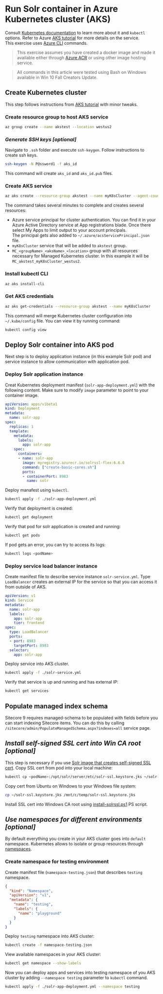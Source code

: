 # Run Solr container in Azure Kubernetes cluster (AKS)
Consult [Kubernetes documentation][kube-doc] to learn more about it and `kubectl` options. Refer to Azure [AKS tutorial][aks-tutorial] for more details on the service.  
This exercise uses [Azure CLI][az-cli] commands.

>This exercise assumes you have created a docker image and made it available either through [Azure ACR][acr-article] or using other image hosting service.

>All commands in this article were tested using Bash on Windows available in Win 10 Fall Creators Update.

## Create Kubernetes cluster
This step follows instructions from [AKS tutorial][aks-tutorial] with minor tweaks. 

### Create resource group to host AKS service
```bash
az group create --name akstest --location westus2
```

### _Generate SSH keys [optional]_
Navigate to `.ssh` folder and execute `ssh-keygen`. Follow instructions to create ssh keys.
```bash
ssh-keygen -N P@ssword1 -f aks_id
```
This command will create `aks_id` and `aks_id.pub` files.

### Create AKS service
```bash
az aks create --resource-group akstest --name myK8sCluster --agent-count 1 --ssh-key-value ~/.ssh/aks_id.pub
```
The command takes several minutes to complete and creates several resources:
* Azure service principal for cluster authentication. You can find it in your Azure Active Directory service at App registrations blade. Once there select My Apps to limit output to your account principals.  
The principal gets also added to `~/.azure/acsServicePrincipal.json` file.
* `myK8sCluster` service that will be added to `akstest` group.
* `MC_<groupName>_<aksName>_<location>` group with all resources necessary for Managed Kubernetes cluster. In this example it will be `MC_akstest_myK8sCluster_westus2`.

### Install kubectl CLI
```bash
az aks install-cli
```

### Get AKS credentials
```bash
az aks get-credentials --resource-group akstest --name myK8sCluster
```
This command will merge Kubernetes cluster configuration into `~/.kube/config` file. You can view it by running command:
```bash
kubectl config view
```

## Deploy Solr container into AKS pod
Next step is to deploy application instance (in this example Solr pod) and service instance to allow communication with application pod.

### Deploy Solr application instance
Creat Kubernetes deployment manifest (`solr-app-deployment.yml`) with the following content. Make sure to modify `image` parameter to point to your container image.
```yaml
apiVersion: apps/v1beta1
kind: Deployment
metadata:
  name: solr-app
spec:
  replicas: 1
  template:
    metadata:
      labels:
        app: solr-app
    spec:
      containers:
      - name: solr-app
        image: myregistry.azurecr.io/solrssl-flex:6.6.0
        command: ["create-basic-cores.sh"]
        ports:
        - containerPort: 8983
          name: solr
```
Deploy manafest using `kubectl`.
```bash
kubectl apply -f ./solr-app-deployment.yml
```
Verify that deployment is created:
```bash
kubectl get deployment
```
Verify that pod for solr application is created and running:
```bash
kubectl get pods
```
If pod gets an error, you can try to access its logs:
```bash
kubectl logs <podName>
```

### Deploy service load balancer instance
Create manifest file to describe service instance `solr-service.yml`. Type `LoadBalancer` creates an external IP for the service so that you can access it from outside of AKS.
```yaml
apiVersion: v1
kind: Service
metadata:
  name: solr-app
  labels:
    app: solr-app
    tier: frontend
spec:
  type: LoadBalancer
  ports:
  - port: 8983
    targetPort: 8983
  selector:
    app: solr-app
```
Deploy service into AKS cluster.
```bash
kubectl apply -f ./solr-service.yml
```
Verify that service is up and running and has external IP:
```bash
kubectl get services
```

## Populate managed index schema
Sitecore 9 requires managed-schema to be populated with fields before you can start indexing Sitecore items. You can do this by calling `/sitecore/admin/PopulateManagedSchema.aspx?indexes=all` service page.  

## _Install self-signed SSL cert into Win CA root [optional]_
This step is necessary if you use [Solr image that creates self-signed SSL cert][solrssl-flex]. 
Copy SSL cert from pod into your local machine:
```bash
kubectl cp <podName>:/opt/solr/server/etc/solr-ssl.keystore.jks ~/solr-ssl.keystore.jks
```
Copy cert from Ubuntu on Windows to your Windows file system:
```bash
cp ~/solr-ssl.keystore.jks /mnt/c/temp/solr-ssl.keystore.jks
```
Install SSL cert into Windows CA root using [install-solrssl.ps1](https://gist.github.com/ivansharamok/6d22cde83944117c349d247137f10100) PS script.

## _Use namespaces for different environments [optional]_
By default everything you create in your AKS cluster goes into `default` namespace. Kubernetes allows to isolate or group resources through [namespaces][kube-namespaces].  
### Create namespace for testing environment
Create manifest file (`namespace-testing.json`) that describes `testing` namespace.
```json
{
  "kind": "Namespace",
  "apiVersion": "v1",
  "metadata": {
    "name": "testing",
    "labels": {
      "name": "playground"
    }
  }
}
```
Deploy `testing` namespace into AKS cluster:
```bash
kubectl create -f namespace-testing.json
```
View available namespaces in your AKS cluster:
```bash
kubectl get namespace --show-labels
```
Now you can deploy apps and services into testing namespace of you AKS cluster by adding `--namespace testing` parameter to `kubectl` command.
```bash
kubectl apply -f ./solr-app-deployment.yml --namespace testing
```


[kube-doc]: https://kubernetes.io/docs/home/
[aks-tutorial]: https://docs.microsoft.com/en-us/azure/aks/kubernetes-walkthrough
[acr-article]: ./run-your-container-in-azure.md
[az-cli]: https://docs.microsoft.com/en-us/cli/azure/install-azure-cli?view=azure-cli-latest
[solrssl-flex]: ./flexible-solr-container-image-for-sitecore.md
[kube-namespaces]: https://kubernetes.io/docs/tasks/administer-cluster/namespaces-walkthrough/